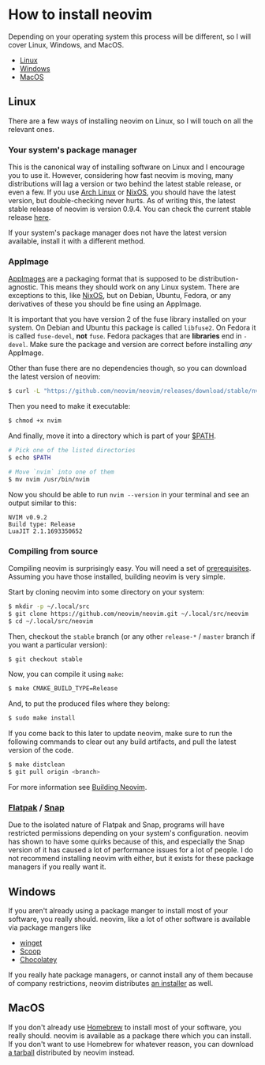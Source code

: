 # How to install neovim

Depending on your operating system this process will be different, so I will cover Linux, Windows,
and MacOS.

- [Linux](#linux)
- [Windows](#windows)
- [MacOS](#macos)

## Linux

There are a few ways of installing neovim on Linux, so I will touch on all the relevant ones.

### Your system's package manager

This is the canonical way of installing software on Linux and I encourage you to use it. However,
considering how fast neovim is moving, many distributions will lag a version or two behind the
latest stable release, or even a few. If you use [Arch Linux](https://archlinux.org/) or
[NixOS](https://nixos.org/), you should have the latest version, but double-checking never hurts. As
of writing this, the latest stable release of neovim is version 0.9.4. You can check the current
stable release [here](https://github.com/neovim/neovim/releases/tag/stable).

If your system's package manager does not have the latest version available, install it with
a different method.

### AppImage

[AppImages](https://appimage.org/) are a packaging format that is supposed to be
distribution-agnostic. This means they should work on any Linux system. There are exceptions to
this, like [NixOS](https://nixos.org/), but on Debian, Ubuntu, Fedora, or any derivatives of these
you should be fine using an AppImage.

It is important that you have version 2 of the fuse library installed on your system. On Debian and
Ubuntu this package is called `libfuse2`. On Fedora it is called `fuse-devel`, **not** `fuse`.
Fedora packages that are **libraries** end in `-devel`. Make sure the package and version are
correct before installing _any_ AppImage.

Other than fuse there are no dependencies though, so you can download the latest version of neovim:

```sh
$ curl -L "https://github.com/neovim/neovim/releases/download/stable/nvim.appimage" -o nvim
```

Then you need to make it executable:

```sh
$ chmod +x nvim
```

And finally, move it into a directory which is part of your
[$PATH](https://en.wikipedia.org/wiki/PATH_(variable)).

```sh
# Pick one of the listed directories
$ echo $PATH

# Move `nvim` into one of them
$ mv nvim /usr/bin/nvim
```

Now you should be able to run `nvim --version` in your terminal and see an output similar to this:

```
NVIM v0.9.2
Build type: Release
LuaJIT 2.1.1693350652
```

### Compiling from source

Compiling neovim is surprisingly easy. You will need a set of
[prerequisites](https://github.com/neovim/neovim/wiki/Building-Neovim#build-prerequisites).
Assuming you have those installed, building neovim is very simple.

Start by cloning neovim into some directory on your system:

```sh
$ mkdir -p ~/.local/src
$ git clone https://github.com/neovim/neovim.git ~/.local/src/neovim
$ cd ~/.local/src/neovim
```

Then, checkout the `stable` branch (or any other `release-*` / `master` branch if you want
a particular version):

```sh
$ git checkout stable
```

Now, you can compile it using `make`:

```sh
$ make CMAKE_BUILD_TYPE=Release
```

And, to put the produced files where they belong:

```sh
$ sudo make install
```

If you come back to this later to update neovim, make sure to run the following commands to clear
out any build artifacts, and pull the latest version of the code.

```sh
$ make distclean
$ git pull origin <branch>
```

For more information see [Building Neovim](https://github.com/neovim/neovim/wiki/Building-Neovim).

### [Flatpak](https://www.flatpak.org/) / [Snap](https://snapcraft.io/)

Due to the isolated nature of Flatpak and Snap, programs will have restricted permissions depending
on your system's configuration. neovim has shown to have some quirks because of this, and especially
the Snap version of it has caused a lot of performance issues for a lot of people. I do not
recommend installing neovim with either, but it exists for these package managers if you really want
it.

## Windows

If you aren't already using a package manger to install most of your software, you really should.
neovim, like a lot of other software is available via package mangers like

- [winget](https://github.com/microsoft/winget-cli)
- [Scoop](https://scoop.sh/)
- [Chocolatey](https://chocolatey.org/)

If you really hate package managers, or cannot install any of them because of company restrictions,
neovim distributes
[an installer](https://github.com/neovim/neovim/releases/download/stable/nvim-win64.msi) as well.

## MacOS

If you don't already use [Homebrew](https://brew.sh/) to install most of your software, you really
should. neovim is available as a package there which you can install. If you don't want to use
Homebrew for whatever reason, you can download
[a tarball](https://github.com/neovim/neovim/releases/download/stable/nvim-macos.tar.gz) distributed
by neovim instead.
